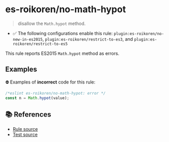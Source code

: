 # es-roikoren/no-math-hypot
> disallow the `Math.hypot` method.

- ✅ The following configurations enable this rule: `plugin:es-roikoren/no-new-in-es2015`, `plugin:es-roikoren/restrict-to-es3`, and `plugin:es-roikoren/restrict-to-es5`

This rule reports ES2015 `Math.hypot` method as errors.

## Examples

⛔ Examples of **incorrect** code for this rule:

```js
/*eslint es-roikoren/no-math-hypot: error */
const n = Math.hypot(value);
```

## 📚 References

- [Rule source](https://github.com/roikoren755/eslint-plugin-es/blob/v2.0.4/src/rules/no-math-hypot.ts)
- [Test source](https://github.com/roikoren755/eslint-plugin-es/blob/v2.0.4/tests/src/rules/no-math-hypot.ts)
